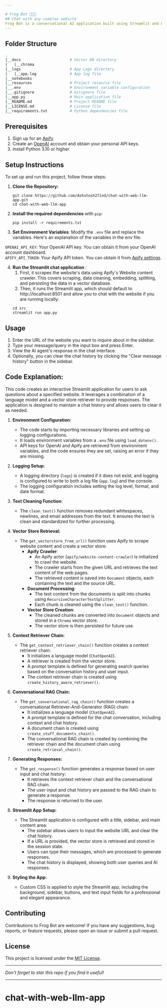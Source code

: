 ```yaml
---

# Frog Bot 🐸🤖🔗
## Chat with any complex website
Frog Bot is a conversational AI application built using Streamlit and LangChain technologies. It allows users to interact with an AI agent trained on website content to provide informative responses to user queries.
---
```


## Folder Structure

```bash
.
|__docs                      # Vector DB directory
|   |__chroma                
|__logs                      # App Logs directory
|   |__app.log               # App log file
|__notebooks
|__resources                 # Project resource file 
|__.env                      # Environment variable configuration
|__.gitignore                # Gitignore file
|__app.py                    # Main application file
|__README.md                 # Project README file
|__LICENSE.md                # License file
|__requirements.txt          # Python dependencies file

```

## Prerequisites
1. Sign up for an [Apify](https://console.apify.com/sign-up) 
2. Create an [OpenAI](https://openai.com/) account and obtain your personal API keys.
3. Install Python 3.10 or higher.

## Setup Instructions

To set up and run this project, follow these steps:

1. **Clone the Repository:**
   ```
   git clone https://github.com/Ashutosh27ind/chat-with-web-llm-app.git
   cd chat-with-web-llm-app
   ```

2. **Install the required dependencies** with `pip`:
   ```
   pip install -r requirements.txt
   ```

3. **Set Environment Variables**: Modify the `.env` file and replace the variables. Here's an explanation of the variables in the env file:
  
`OPENAI_API_KEY`: Your OpenAI API key. You can obtain it from your OpenAI account dashboard.  
`APIFY_API_TOKEN`: Your Apify API token. You can obtain it from [Apify settings](https://console.apify.com/account/integrations).

4. **Run the Streamlit chat application** : 
   1. First, it scrapes the website's data using Apify's Website content crawler. This covers scraping, data cleaning, embedding, splitting, and persisting the data in a vector database.  
   2. Then, it runs the Streamlit app, which should default to http://localhost:8501 and allow you to chat with the website if you are running locally:   
   ```
   cd src
   streamlit run app.py
   ```

## Usage

1. Enter the URL of the website you want to inquire about in the sidebar.
2. Type your message/query in the input box and press Enter.
3. View the AI agent's response in the chat interface.
4. Optionally, you can clear the chat history by clicking the "Clear message history" button in the sidebar.

## Code Explanation:

This code creates an interactive Streamlit application for users to ask questions about a specified website. It leverages a combination of a language model and a vector store retriever to provide responses. The application is designed to maintain a chat history and allows users to clear it as needed.

1. **Environment Configuration**:  
   - The code starts by importing necessary libraries and setting up logging configurations.  
   - It loads environment variables from a `.env` file using `load_dotenv()`.  
   - API keys for OpenAI and Apify are retrieved from environment variables, and the code ensures they are set, raising an error if they are missing.  
          
2. **Logging Setup:**     
   - A logging directory (`logs`) is created if it does not exist, and logging is configured to write to both a log file (`app.log`) and the console.  
   - The logging configuration includes setting the log level, format, and date format.  
   
3. **Text Cleaning Function**:    
   - The `clean_text()` function removes redundant whitespaces, newlines, and email addresses from the text. It ensures the text is clean and standardized for further processing.   
      
4. **Vector Store Retrieval:**      
   - The `get_vectorstore_from_url()` function uses Apify to scrape website content and create a vector store:     
      - **Apify Crawler**:  
         - An Apify actor (`apify/website-content-crawler`) is initialized to crawl the website.     
         - The crawler starts from the given URL and retrieves the text content of the web pages.    
         - The retrieved content is saved into `Document` objects, each containing the text and the source URL.  
      - **Document Processing**:    
         - The text content from the documents is split into chunks using `RecursiveCharacterTextSplitter`.  
         - Each chunk is cleaned using the `clean_text()` function.  
      - **Vector Store Creation**:  
        - The cleaned chunks are converted into `Document` objects and stored in a `Chroma` vector store.  
        - The vector store is then persisted for future use.  
            
5. **Context Retriever Chain:**
   - The `get_context_retriever_chain()` function creates a context retriever chain:  
     - It initializes a language model (`ChatOpenAI`).  
     - A retriever is created from the vector store.  
     - A prompt template is defined for generating search queries based on the conversation history and user input.  
     - The context retriever chain is created using `create_history_aware_retriever()`.    
       
6. **Conversational RAG Chain:**
   - The `get_conversational_rag_chain()` function creates a conversational Retriever-And-Generator (RAG) chain:      
     - It initializes a language model (`ChatOpenAI`).  
     - A prompt template is defined for the chat conversation, including context and chat history.  
     - A document chain is created using `create_stuff_documents_chain()`.  
     - The conversational RAG chain is created by combining the retriever chain and the document chain using `create_retrieval_chain()`.  
       
7. **Generating Responses:**  
   - The `get_response()` function generates a response based on user input and chat history:  
     - It retrieves the context retriever chain and the conversational RAG chain.  
     - The user input and chat history are passed to the RAG chain to generate a response.   
     - The response is returned to the user.  
     
8. **Streamlit App Setup:**
   - The Streamlit application is configured with a title, sidebar, and main content area:
     - The sidebar allows users to input the website URL and clear the chat history.
     - If a URL is provided, the vector store is retrieved and stored in the session state.
     - Users can type their messages, which are processed to generate responses.
     - The chat history is displayed, showing both user queries and AI responses.  
        
9. **Styling the App:**
   - Custom CSS is applied to style the Streamlit app, including the background, sidebar, buttons, and text input fields for a professional and elegant appearance.
   
## Contributing

Contributions to Frog Bot are welcome! If you have any suggestions, bug reports, or feature requests, please open an issue or submit a pull request.

## License

This project is licensed under the [MIT License](LICENSE).

---

*Don't forget to star this repo if you find it useful!*

---
# chat-with-web-llm-app
